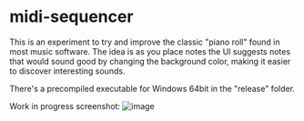 # midi-sequencer

This is an experiment to try and improve the classic "piano roll" found in most music software.
The idea is as you place notes the UI suggests notes that would sound good by changing the background color, making it easier to discover interesting sounds.

There's a precompiled executable for Windows 64bit in the "release" folder.

Work in progress screenshot:
![image](https://user-images.githubusercontent.com/73648320/200623672-a6fac1d8-3c5b-4b1d-b728-9792157e87f7.png)
